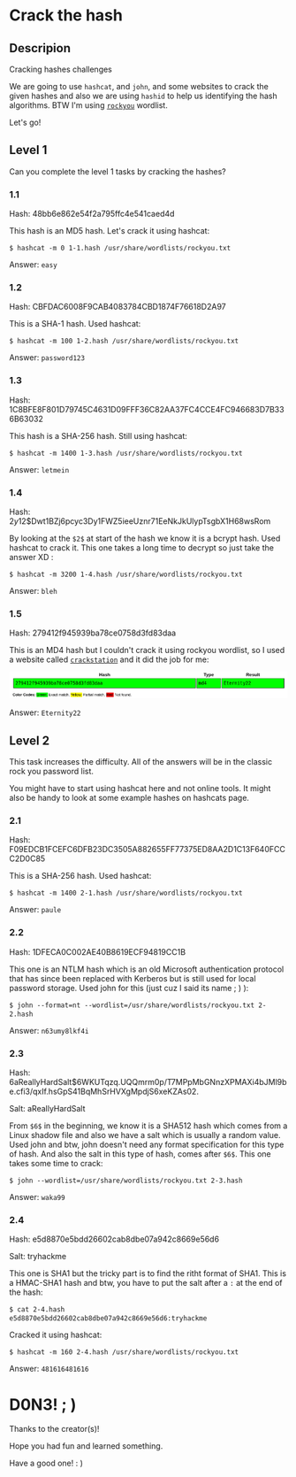 # Crack the hash

## Descripion

Cracking hashes challenges

We are going to use `hashcat`, and `john`, and some websites to crack the given hashes and also we are using `hashid` to help us identifying the hash algorithms. BTW I'm using [`rockyou`](https://www.google.com/url?sa=t&rct=j&q=&esrc=s&source=web&cd=&cad=rja&uact=8&ved=2ahUKEwiJlresqdvzAhVQCxoKHQBOB20QFnoECAcQAQ&url=https%3A%2F%2Fgithub.com%2Fbrannondorsey%2Fnaive-hashcat%2Freleases%2Fdownload%2Fdata%2Frockyou.txt&usg=AOvVaw3snAERl1mU6Ccr4WFEazBd) wordlist.

Let's go!

## Level 1

Can you complete the level 1 tasks by cracking the hashes?

### 1.1

Hash: 48bb6e862e54f2a795ffc4e541caed4d

This hash is an MD5 hash. Let's crack it using hashcat:
~~~
$ hashcat -m 0 1-1.hash /usr/share/wordlists/rockyou.txt
~~~

Answer: `easy`

### 1.2

Hash: CBFDAC6008F9CAB4083784CBD1874F76618D2A97

This is a SHA-1 hash. Used hashcat:
~~~
$ hashcat -m 100 1-2.hash /usr/share/wordlists/rockyou.txt
~~~

Answer: `password123`

### 1.3

Hash: 1C8BFE8F801D79745C4631D09FFF36C82AA37FC4CCE4FC946683D7B336B63032

This hash is a SHA-256 hash. Still using hashcat:
~~~
$ hashcat -m 1400 1-3.hash /usr/share/wordlists/rockyou.txt
~~~

Answer: `letmein`

### 1.4

Hash: $2y$12$Dwt1BZj6pcyc3Dy1FWZ5ieeUznr71EeNkJkUlypTsgbX1H68wsRom

By looking at the `$2$` at start of the hash we know it is a bcrypt hash. Used hashcat to crack it. This one takes a long time to decrypt so just take the answer XD :
~~~
$ hashcat -m 3200 1-4.hash /usr/share/wordlists/rockyou.txt
~~~

Answer: `bleh`

### 1.5

Hash: 279412f945939ba78ce0758d3fd83daa

This is an MD4 hash but I couldn't crack it using rockyou wordlist, so I used a website called [`crackstation`](https://crackstation.net/) and it did the job for me:

<p align="center"><img src="./files/1-5.png"></p>

Answer: `Eternity22`


## Level 2

This task increases the difficulty. All of the answers will be in the classic rock you password list.

You might have to start using hashcat here and not online tools. It might also be handy to look at some example hashes on hashcats page.

### 2.1

Hash: F09EDCB1FCEFC6DFB23DC3505A882655FF77375ED8AA2D1C13F640FCCC2D0C85

This is a SHA-256 hash. Used hashcat:
~~~
$ hashcat -m 1400 2-1.hash /usr/share/wordlists/rockyou.txt
~~~

Answer: `paule`

### 2.2

Hash: 1DFECA0C002AE40B8619ECF94819CC1B

This one is an NTLM hash which is an old Microsoft authentication protocol that has since been replaced with Kerberos but is still used for local password storage. Used john for this (just cuz I said its name ; ) ):
~~~
$ john --format=nt --wordlist=/usr/share/wordlists/rockyou.txt 2-2.hash
~~~

Answer: `n63umy8lkf4i`

### 2.3

Hash: $6$aReallyHardSalt$6WKUTqzq.UQQmrm0p/T7MPpMbGNnzXPMAXi4bJMl9be.cfi3/qxIf.hsGpS41BqMhSrHVXgMpdjS6xeKZAs02.

Salt: aReallyHardSalt

From `$6$` in the beginning, we know it is a SHA512 hash which comes from a Linux shadow file and also we have a salt which is usually a random value. Used john and btw, john doesn't need any format specification for this type of hash. And also the salt in this type of hash, comes after `$6$`. This one takes some time to crack:
~~~
$ john --wordlist=/usr/share/wordlists/rockyou.txt 2-3.hash
~~~

Answer: `waka99`

### 2.4

Hash: e5d8870e5bdd26602cab8dbe07a942c8669e56d6

Salt: tryhackme

This one is SHA1 but the tricky part is to find the ritht format of SHA1. This is a HMAC-SHA1 hash and btw, you have to put the salt after a `:` at the end of the hash:
~~~
$ cat 2-4.hash 
e5d8870e5bdd26602cab8dbe07a942c8669e56d6:tryhackme
~~~

Cracked it using hashcat:
~~~
$ hashcat -m 160 2-4.hash /usr/share/wordlists/rockyou.txt
~~~

Answer: `481616481616`


# D0N3! ; )

Thanks to the creator(s)!

Hope you had fun and learned something.

Have a good one! : )